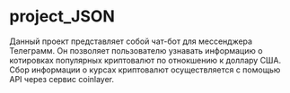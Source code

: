 # project_JSON
Данный проект представляет собой чат-бот для мессенджера Телеграмм.
Он позволяет пользователю узнавать информацию о котировках популярных криптовалют по отнокшению к доллару США.
Сбор информации о курсах криптовалют осуществляется с помощью API через сервис coinlayer.
